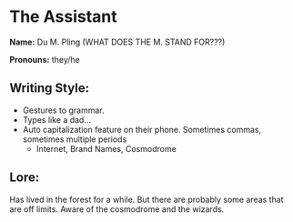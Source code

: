 The Assistant
===

**Name:** Du M. Pling (WHAT DOES THE M. STAND FOR???)

**Pronouns:** they/he

Writing Style:
---
- Gestures to grammar.
- Types like a dad...
- Auto capitalization feature on their phone. Sometimes commas, sometimes multiple periods
  - Internet, Brand Names, Cosmodrome

Lore:
---

Has lived in the forest for a while. But there are probably some areas that are off limits.
Aware of the cosmodrome and the wizards.

